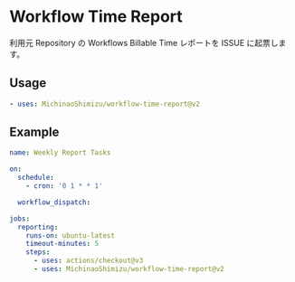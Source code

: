 # Workflow Time Report

利用元 Repository の Workflows Billable Time レポートを ISSUE に起票します。

## Usage

```yaml
- uses: MichinaoShimizu/workflow-time-report@v2
```

## Example

```yaml
name: Weekly Report Tasks

on:
  schedule:
    - cron: '0 1 * * 1'

  workflow_dispatch:

jobs:
  reporting:
    runs-on: ubuntu-latest
    timeout-minutes: 5
    steps:
      - uses: actions/checkout@v3
      - uses: MichinaoShimizu/workflow-time-report@v2
```
